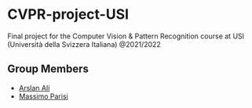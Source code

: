 # CVPR-project-USI
Final project for the Computer Vision &amp; Pattern Recognition course at USI (Università della Svizzera Italiana) @2021/2022

## Group Members
- [Arslan Ali](https://github.com/arstek131)
- [Massimo Parisi](https://github.com/MassimoParisi)

